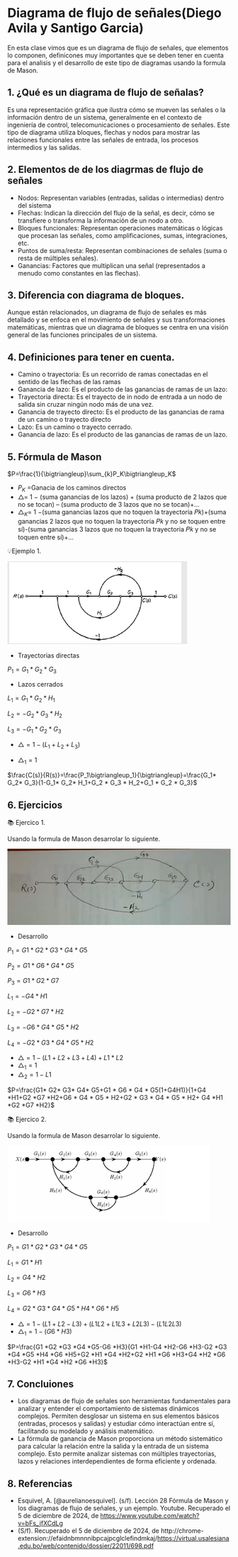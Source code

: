 # Diagrama de flujo de señales(Diego Avila y Santigo Garcia)
En esta clase vimos que es un diagrama de flujo de señales, que elementos lo componen, definicones muy importantes que se deben tener en cuenta para el analisis y el desarrollo de este tipo de diagramas usando la formula de Mason. 
## 1. ¿Qué es un diagrama de flujo de señalas?
Es una representación gráfica que ilustra cómo se mueven las señales o la información dentro de un sistema, generalmente en el contexto de ingeniería de control, telecomunicaciones o procesamiento de señales. Este tipo de diagrama utiliza bloques, flechas y nodos para mostrar las relaciones funcionales entre las señales de entrada, los procesos intermedios y las salidas.

## 2. Elementos de de los diagrmas de flujo de señales

- Nodos: Representan variables (entradas, salidas o intermedias) dentro del sistema
- Flechas: Indican la dirección del flujo de la señal, es decir, cómo se transfiere o transforma la información de un nodo a otro.
- Bloques funcionales: Representan operaciones matemáticas o lógicas que procesan las señales, como amplificaciones, sumas, integraciones, etc.
- Puntos de suma/resta: Representan combinaciones de señales (suma o resta de múltiples señales).
- Ganancias: Factores que multiplican una señal (representados a menudo como constantes en las flechas).

## 3. Diferencia con diagrama de bloques.
Aunque están relacionados, un diagrama de flujo de señales es más detallado y se enfoca en el movimiento de señales y sus transformaciones matemáticas, mientras que un diagrama de bloques se centra en una visión general de las funciones principales de un sistema.

## 4. Definiciones para tener en cuenta.
- Camino o trayectoria: Es un recorrido de ramas conectadas en el sentido de las flechas de las ramas
- Ganancia de lazo: Es el producto de las ganancias de ramas de un lazo:
- Trayectoria directa: Es el trayecto de in nodo de entrada a un nodo de salida sin cruzar ningún nodo más de una vez.
- Ganancia de trayecto directo: Es el producto de las ganancias de rama de un camino o trayecto directo
- Lazo: Es un camino o trayecto cerrado.
- Ganancia de lazo: Es el producto de las ganancias de ramas de un lazo.

## 5. Fórmula de Mason 

$P=\frac{1}{\bigtriangleup}\sum_{k}P_K\bigtriangleup_K$

- $P_K$ =Ganacia de los caminos directos
- $\bigtriangleup$= 1 − (suma ganancias de los lazos) + (suma producto de 2
lazos que no se tocan) – (suma producto de 3 lazos que no se
tocan)+...
- $\bigtriangleup_K$= 1 −(suma ganancias lazos que no toquen la trayectoria
𝑃𝑘)+(suma ganancias 2 lazos que no toquen la trayectoria 𝑃𝑘 y
no se toquen entre sí)-(suma ganancias 3 lazos que no toquen
la trayectoria 𝑃𝑘 y no se toquen entre sí)+…

💡Ejemplo 1.

![](https://github.com/diegavila00/Apuntes/blob/main/TP/fm.png)

- Trayectorias directas

$P_1= G_1* G_2* G_3$

- Lazos cerrados

$L_1=G_1* G_2* H_1$

$L_2= -G_2 * G_3 * H_2$

$L_3= -G_1 * G_2 * G_3$

- $\bigtriangleup= 1-(L_1+L_2+L_3)$

- $\bigtriangleup_1=1$

$\frac{C(s)}{R(s)}=\frac{P_1\bigtriangleup_1}{\bigtriangleup}=\frac{G_1* G_2* G_3}{1-G_1* G_2* H_1+G_2 * G_3 * H_2+G_1 * G_2 * G_3}$


## 6. Ejercicios 

📚 Ejercico 1.

Usando la formula de Mason desarrolar lo siguiente.

![](https://github.com/diegavila00/Apuntes/blob/main/TP/df1.png)

- Desarrollo

$P_1=G1* G2* G3* G4* G5$

$P_2=G1 * G6 * G4 * G5$

$P_3=G1 * G2* G7$

$L_1= -G4 *H1$

$L_2= -G2 *G7 *H2$

$L_3= -G6 * G4 * G5 * H2$

$L_4= -G2 * G3 * G4 * G5 * H2$

- $\bigtriangleup=1-(L1+L2+L3+L4)+L1*L2$
- $\bigtriangleup_1=1$
- $\bigtriangleup_2=1-L1$

$P=\frac{G1* G2* G3* G4* G5+G1 * G6 * G4 * G5(1+G4H1)}{1+G4 *H1+G2 *G7 *H2+G6 * G4 * G5 * H2+G2 * G3 * G4 * G5 * H2+ G4 *H1 *G2 *G7 *H2}$

📚 Ejercico 2. 

Usando la formula de Mason desarrolar lo siguiente.

![](https://github.com/diegavila00/Apuntes/blob/main/TP/df2.png)

- Desarrollo

$P_1=G1 *G2 *G3 *G4 *G5$

$L_1=G1 *H1$

$L_2=G4 *H2$

$L_3=G6 *H3$

$L_4=G2 *G3 *G4 *G5 *H4 *G6 *H5$

- $\bigtriangleup=1-(L1+L2-L3)+(L1L2+L1L3+L2L3)-(L1L2L3)$
- $\bigtriangleup_1=1-(G6 *H3)$

$P=\frac{G1 *G2 *G3 *G4 *G5-G6 *H3}{G1 *H1-G4 *H2-G6 *H3-G2 *G3 *G4 *G5 *H4 *G6 *H5+G2 *H1 *G4 *H2+G2 *H1 *G6 *H3+G4 *H2 *G6 *H3-G2 *H1 *G4 *H2 *G6 *H3}$

## 7. Concluiones 

- Los diagramas de flujo de señales son herramientas fundamentales para analizar y entender el comportamiento de sistemas dinámicos complejos. Permiten desglosar un sistema en sus elementos básicos (entradas, procesos y salidas) y estudiar cómo interactúan entre sí, facilitando su modelado y análisis matemático.
-  La fórmula de ganancia de Mason proporciona un método sistemático para calcular la relación entre la salida y la entrada de un sistema complejo. Esto permite analizar sistemas con múltiples trayectorias, lazos y relaciones interdependientes de forma eficiente y ordenada.
  
## 8. Referencias 

- Esquivel, A. [@aurelianoesquivel]. (s/f). Lección 28 Fórmula de Mason y los diagramas de flujo de señales, y un ejemplo. Youtube. Recuperado el 5 de diciembre de 2024, de https://www.youtube.com/watch?v=bFs_jfXCdLg
- (S/f). Recuperado el 5 de diciembre de 2024, de http://chrome-extension://efaidnbmnnnibpcajpcglclefindmkaj/https://virtual.usalesiana.edu.bo/web/contenido/dossier/22011/698.pdf



























